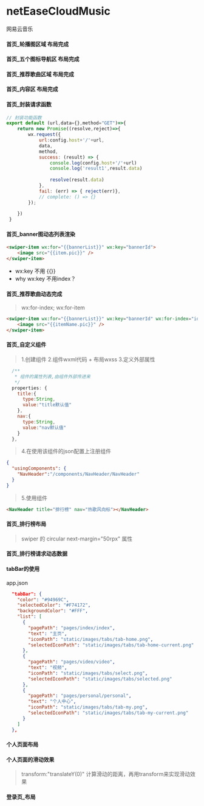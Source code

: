 # netEaseCloudMusic
网易云音乐

#### 首页_轮播图区域  布局完成

#### 首页_五个图标导航区 布局完成

#### 首页_推荐歌曲区域 布局完成

#### 首页_内容区 布局完成

#### 首页_封装请求函数
```js
// 封装功能函数
export default (url,data={},method="GET")=>{
    return new Promise((resolve,reject)=>{
        wx.request({
            url:config.host+'/'+url,
            data,
            method,
            success: (result) => {
                console.log(config.host+'/'+url)
                console.log('result1',result.data)
                
                resolve(result.data)
            },
            fail: (err) => { reject(err)},
            // complete: () => {}
        });
          
    })
 }   
```

#### 首页_banner图动态列表渲染

```html
<swiper-item wx:for="{{bannerList}}" wx:key="bannerId">
    <image src="{{item.pic}}" />
</swiper-item>
```

* wx:key 不用 {{}}
* why wx:key 不用index？


#### 首页_推荐歌曲动态完成

> wx:for-index; wx:for-item

```html
<swiper-item wx:for="{{bannerList}}" wx:key="bannerId" wx:for-index="idx" wx:for-item="itemName">
    <image src="{{itemName.pic}}" />
</swiper-item>
```

#### 首页_自定义组件

> 1.创建组件
> 2.组件wxml代码 + 布局wxss
> 3.定义外部属性

```js
  /**
   * 组件的属性列表,由组件外部传进来
   */
  properties: {
    title:{
      type:String,
      value:"title默认值"
    },
    nav:{
      type:String,
      value:"nav默认值"
    }
  },
```

> 4.在使用该组件的json配置上注册组件

```json
{
  "usingComponents": {
    "NavHeader":"/components/NavHeader/NavHeader"
  }
}
```

> 5.使用组件

```html
<NavHeader title="排行榜" nav="热歌风向标"></NavHeader>
```

#### 首页_排行榜布局

> swiper 的 circular next-margin="50rpx" 属性

#### 首页_排行榜请求动态数据

#### tabBar的使用
app.json
```json
  "tabBar": {
    "color": "#94969C",
    "selectedColor": "#F74172",
    "backgroundColor": "#FFF",
    "list": [
      {
        "pagePath": "pages/index/index",
        "text": "主页",
        "iconPath": "static/images/tabs/tab-home.png",
        "selectedIconPath": "static/images/tabs/tab-home-current.png"
      },
      {
        "pagePath": "pages/video/video",
        "text": "视频",
        "iconPath": "static/images/tabs/select.png",
        "selectedIconPath": "static/images/tabs/selected.png"
      },
      {
        "pagePath": "pages/personal/personal",
        "text": "个人中心",
        "iconPath": "static/images/tabs/tab-my.png",
        "selectedIconPath": "static/images/tabs/tab-my-current.png"
      }
    ]
  },
```

#### 个人页面布局

#### 个人页面的滑动效果
> transform:"translateY(0)"
> 计算滑动的距离，再用transform来实现滑动效果

#### 登录页_布局